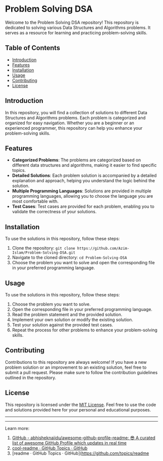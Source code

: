 
# Problem Solving DSA

Welcome to the Problem Solving DSA repository! This repository is dedicated to solving various Data Structures and Algorithms problems. It serves as a resource for learning and practicing problem-solving skills.

## Table of Contents
- [Introduction](#introduction)
- [Features](#features)
- [Installation](#installation)
- [Usage](#usage)
- [Contributing](#contributing)
- [License](#license)

## Introduction
In this repository, you will find a collection of solutions to different Data Structures and Algorithms problems. Each problem is categorized and organized for easy navigation. Whether you are a beginner or an experienced programmer, this repository can help you enhance your problem-solving skills.

## Features
- **Categorized Problems**: The problems are categorized based on different data structures and algorithms, making it easier to find specific topics.
- **Detailed Solutions**: Each problem solution is accompanied by a detailed explanation and approach, helping you understand the logic behind the solution.
- **Multiple Programming Languages**: Solutions are provided in multiple programming languages, allowing you to choose the language you are most comfortable with.
- **Test Cases**: Test cases are provided for each problem, enabling you to validate the correctness of your solutions.

## Installation
To use the solutions in this repository, follow these steps:
1. Clone the repository: `git clone https://github.com/Azim-Islam/Problem-Solving-DSA.git`
2. Navigate to the cloned directory: `cd Problem-Solving-DSA`
3. Choose the problem you want to solve and open the corresponding file in your preferred programming language.

## Usage
To use the solutions in this repository, follow these steps:
1. Choose the problem you want to solve.
2. Open the corresponding file in your preferred programming language.
3. Read the problem statement and the provided solution.
4. Implement your own solution or modify the existing solution.
5. Test your solution against the provided test cases.
6. Repeat the process for other problems to enhance your problem-solving skills.

## Contributing
Contributions to this repository are always welcome! If you have a new problem solution or an improvement to an existing solution, feel free to submit a pull request. Please make sure to follow the contribution guidelines outlined in the repository.

## License
This repository is licensed under the [MIT License](https://opensource.org/licenses/MIT). Feel free to use the code and solutions provided here for your personal and educational purposes.

---

---
Learn more:
1. [GitHub - abhisheknaiidu/awesome-github-profile-readme: 😎 A curated list of awesome GitHub Profile which updates in real time](https://github.com/abhisheknaiidu/awesome-github-profile-readme)
2. [cool-readme · GitHub Topics · GitHub](https://github.com/topics/cool-readme)
3. [readme · GitHub Topics · GitHub](https://github.com/topics/readme
